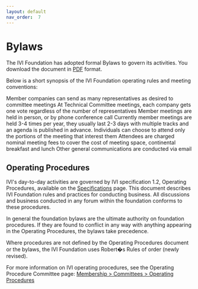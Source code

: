 ```yaml
---
layout: default
nav_order:  7
---
```


# Bylaws

The IVI Foundation has adopted formal Bylaws to govern its activities.
You download the document in
[PDF](../downloads/Operating-Legal/ByLaws%202007-10-19.pdf) format.

Below is a short synopsis of the IVI Foundation operating rules and
meeting conventions:

Member companies can send as many representatives as desired to
committee meetings At Technical Committee meetings, each company gets
one vote regardless of the number of representatives Member meetings are
held in person, or by phone conference call Currently member meetings
are held 3-4 times per year, they usually last 2-3 days with multiple
tracks and an agenda is published in advance. Individuals can choose to
attend only the portions of the meeting that interest them Attendees are
charged nominal meeting fees to cover the cost of meeting space,
continental breakfast and lunch Other general communications are
conducted via email

## Operating Procedures

IVI's day-to-day activities are governed by IVI specification 1.2,
Operating Procedures, available on the
[Specifications](../specifications/default.html) page. This document
describes IVI Foundation rules and practices for conducting business.
All discussions and business conducted in any forum within the
foundation conforms to these procedures.

In general the foundation bylaws are the ultimate authority on
foundation procedures. If they are found to conflict in any way with
anything appearing in the Operating Procedures, the bylaws take
precedence.

Where procedures are not defined by the Operating Procedures document or
the bylaws, the IVI Foundation uses Robert�s Rules of order (newly
revised).

For more information on IVI operating procedures, see the Operating
Procedure Committee page: [Membership \> Committees \> Operating Procedures](../membership/operating_procedures_committee.html)
